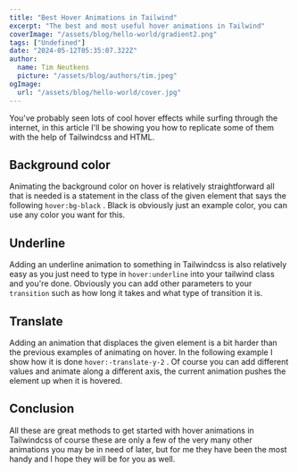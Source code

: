 ```yaml
---
title: "Best Hover Animations in Tailwind"
excerpt: "The best and most useful hover animations in Tailwind"
coverImage: "/assets/blog/hello-world/gradient2.png"
tags: ["Undefined"]
date: "2024-05-12T05:35:07.322Z"
author:
  name: Tim Neutkens
  picture: "/assets/blog/authors/tim.jpeg"
ogImage:
  url: "/assets/blog/hello-world/cover.jpg"
---
```

You've probably seen lots of cool hover effects while surfing through the internet, in this article I'll be showing you how to replicate some of them with the help of Tailwindcss and HTML.

## Background color

Animating the background color on hover is relatively straightforward all that is needed is a statement in the class of the given element that says the following `hover:bg-black` . Black is obviously just an example color, you can use any color you want for this.

## Underline

Adding an underline animation to something in Tailwindcss is also relatively easy as you just need to type in `hover:underline` into your tailwind class and you're done. Obviously you can add other parameters to your `transition` such as how long it takes and what type of transition it is.

## Translate

Adding an animation that displaces the given element is a bit harder than the previous examples of animating on hover. In the following example I show how it is done `hover:-translate-y-2` . Of course you can add different values and animate along a different axis, the current animation pushes the element up when it is hovered.

## Conclusion

All these are great methods to get started with hover animations in Tailwindcss of course these are only a few of the very many other animations you may be in need of later, but for me they have been the most handy and I hope they will be for you as well.